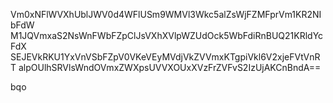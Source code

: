 Vm0xNFlWVXhUblJWV0d4WFlUSm9WMVl3Wkc5alZsWjFZMFprVm1KR2NIbFdW
M1JQVmxaS2NsWnFWbFZpClJsVXhXVlpWZUdOck5WbFdiRnBUQ21KRldYcFdX
SEJEVkRKU1YxVnVSbFZpV0VKeVEyMVdjVkZVVmxKTgpiVkl6V2xjeFVtVnRT
alpOUlhSRVlsWndOVmxZWXpsUVVXOUxXVzFrZVFvS2IzUjAKCnBndA==

bqo